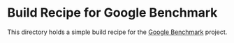 # Build Recipe for Google Benchmark

This directory holds a simple build recipe for the
[Google Benchmark](https://github.com/google/benchmark/) project.
